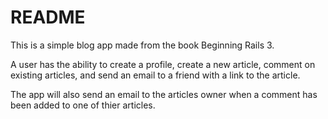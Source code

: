 # README

This is a simple blog app made from the book Beginning Rails 3.

A user has the ability to create a profile, create a new article, comment on existing articles, and send an email to a friend with a link to the article.

The app will also send an email to the articles owner when a comment has been added to one of thier articles.
